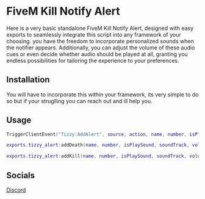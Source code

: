 # FiveM Kill Notify Alert

Here is a very basic standalone FiveM Kill Notify Alert, designed with easy exports to seamlessly integrate this script into any framework of your choosing. you have the freedom to incorporate personalized sounds when the notifier appears. Additionally, you can adjust the volume of these audio cues or even decide whether audio should be played at all, granting you endless possibilities for tailoring the experience to your preferences.

## Installation

You will have to incorporate this within your framework, its very simple to do so but if your struglling you can reach out and ill help you.

## Usage

```lua
TriggerClientEvent("Tizzy:AddAlert", source, action, name, number, isPlaySound, soundTrack, volume)

exports.tizzy_alert:addDeath(name, number, isPlaySound, soundTrack, volume)

exports.tizzy_alert:addKill(name, number, isPlaySound, soundTrack, volume)
```

## Socials

[Discord](https://discord.gg/UaPM3d6pdt)
